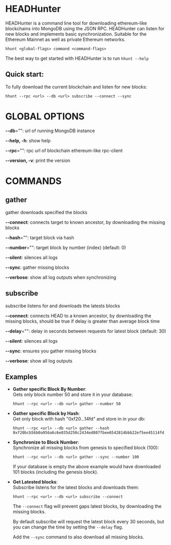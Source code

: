 # HEADHunter

HEADHunter is a command line tool for downloading ethereum-like blockchains into MongoDB using the JSON RPC. HEADHunter can listen for new blocks and implements basic synchronization. Suitable for the Ethereum Mainnet as well as private Ethereum networks.

```
hhunt <global-flags> command <command-flags>
```

The best way to get started with HEADHunter is to run `hhunt --help`

## Quick start:
To fully download the current blockchain and listen for new blocks:
```
hhunt --rpc <url> --db <url> subscribe --connect --sync
```

# GLOBAL OPTIONS

**--db**="": url of running MongoDB instance

**--help, -h**: show help

**--rpc**="": rpc url of blockchain ethereum-like rpc-client

**--version, -v**: print the version


# COMMANDS

## gather

gather downloads specified the blocks

**--connect**: connects target to known ancestor, by downloading the missing blocks

**--hash**="": target block via hash

**--number**="": target block by number (index) (default: 0)

**--silent**: silences all logs

**--sync**: gather missing blocks

**--verbose**: show all log outputs when synchronizing

## subscribe

subscribe listens for and downloads the latests blocks

**--connect**: connects HEAD to a known ancestor, by downloading the missing blocks, should be true if delay is greater than average block time

**--delay**="": delay in seconds between requests for latest block (default: 30)

**--silent**: silences all logs

**--sync**: ensures you gather missing blocks

**--verbose**: show all log outputs



## Examples
- **Gather specific Block By Number**: <br>
    Gets only block number 50 and store it in your database:
    ```shell
    hhunt --rpc <url> --db <url> gather --number 50
    ```

- **Gather specific Block by Hash**: <br>
    Get only block with hash "0xf20...14fd" and store in in your db:
    ```shell
    hhunt --rpc <url> --db <url> gather --hash 0xf20bcb56b0a956a6c6e035d250c2434ed807fbee6542814bbb22ef5ee45114fd
    ```

- **Synchronize to Block Number**: <br>
    Synchronize all missing blocks from genesis to specified block (100):
    ```shell
    hhunt --rpc <url> --db <url> gather --sync --number 100
    ```
    If your database is empty the above example would have downloaded 101 blocks (including the genesis block).

- **Get Latested blocks**: <br>
    Subscribe listens for the latest blocks and downloads them:
    ```shell
    hhunt --rpc <url> --db <url> subscribe --connect
    ```
    The `--connect` flag will prevent gaps latest blocks,
    by downloading the missing blocks.

    By default subscribe will request the latest block every 30 seconds,
    but you can change the time by setting the `--delay` flag.

    Add the `--sync` command to also download all missing blocks.

